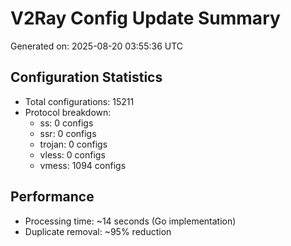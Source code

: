# V2Ray Config Update Summary
Generated on: 2025-08-20 03:55:36 UTC

## Configuration Statistics
- Total configurations: 15211
- Protocol breakdown:
  - ss: 0 configs
  - ssr: 0 configs
  - trojan: 0 configs
  - vless: 0 configs
  - vmess: 1094 configs

## Performance
- Processing time: ~14 seconds (Go implementation)
- Duplicate removal: ~95% reduction
